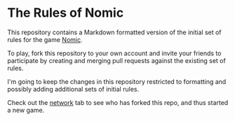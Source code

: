 # The Rules of Nomic

This repository contains a Markdown formatted version of the initial set of rules for the game [Nomic](http://en.wikipedia.org/wiki/Nomic).

To play, fork this repository to your own account and invite your friends to participate by creating and merging pull requests against the existing set of rules.

I'm going to keep the changes in this repository restricted to formatting and possibly adding additional sets of initial rules.

Check out the [network](https://github.com/johndbritton/nomic/network) tab to see who has forked this repo, and thus started a new game.